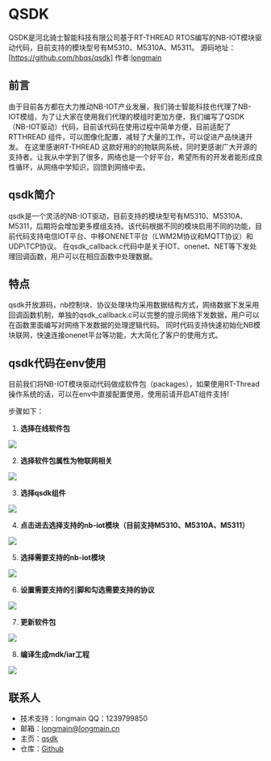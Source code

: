 # QSDK
QSDK是河北骑士智能科技有限公司基于RT-THREAD RTOS编写的NB-IOT模块驱动代码，目前支持的模块型号有M5310、M5310A、M5311。
源码地址：[https://github.com/hbqs/qsdk] 作者:[longmain](https://github.com/hbqs)


## 前言
由于目前各方都在大力推动NB-IOT产业发展，我们骑士智能科技也代理了NB-IOT模组，为了让大家在使用我们代理的模组时更加方便，我们编写了QSDK（NB-IOT驱动）代码，目前该代码在使用过程中简单方便，目前适配了RTTHREAD 组件，可以图像化配置，减轻了大量的工作，可以促进产品快速开发。
在这里感谢RT-THREAD 这款好用的的物联网系统，同时更感谢广大开源的支持者。让我从中学到了很多，网络也是一个好平台，希望所有的开发者能形成良性循环，从网络中学知识，回馈到网络中去。
## qsdk简介
qsdk是一个灵活的NB-IOT驱动，目前支持的模块型号有M5310、M5310A、M5311，后期将会增加更多模组支持。该代码根据不同的模块启用不同的功能，目前代码支持电信IOT平台、中移ONENET平台（LWM2M协议和MQTT协议）和UDP\TCP协议。
在qsdk_callback.c代码中是关于IOT、onenet、NET等下发处理回调函数，用户可以在相应函数中处理数据。
##  特点
qsdk开放源码，nb控制块、协议处理块均采用数据结构方式，网络数据下发采用回调函数机制，单独的qsdk_callback.c可以完整的提示网络下发数据，用户可以在函数里面编写对网络下发数据的处理逻辑代码。
同时代码支持快速初始化NB模块联网，快速连接onenet平台等功能，大大简化了客户的使用方式。

## qsdk代码在env使用
目前我们将NB-IOT模块驱动代码做成软件包（packages），如果使用RT-Thread操作系统的话，可以在env中直接配置使用，使用前请开启AT组件支持!

步骤如下：

1. **选择在线软件包**

![](https://github.com/hbqs/qsdk/blob/master/help/png/1.png?raw=true)

2. **选择软件包属性为物联网相关**

![](https://github.com/hbqs/qsdk/blob/master/help/png/2.png?raw=true)

3. **选择qsdk组件**

![](https://github.com/hbqs/qsdk/blob/master/help/png/3.png?raw=true)

4. **点击进去选择支持的nb-iot模块（目前支持M5310、M5310A、M5311）**

![](https://github.com/hbqs/qsdk/blob/master/help/png/4.png?raw=true)

5. **选择需要支持的nb-iot模块**

![](https://github.com/hbqs/qsdk/blob/master/help/png/5.png?raw=true)

6. **设置需要支持的引脚和勾选需要支持的协议**

![](https://github.com/hbqs/qsdk/blob/master/help/png/6.png?raw=true)

7. **更新软件包**

![](https://github.com/hbqs/qsdk/blob/master/help/png/7.png?raw=true)

8. **编译生成mdk/iar工程**

![](https://github.com/hbqs/qsdk/blob/master/help/png/8.png?raw=true)



## 联系人

* 技术支持：longmain	QQ：1239799850
* 邮箱：[longmain@longmain.cn](mailto:longmain@longmain.cn)
* 主页：[qsdk](https://github.com/hbqs)
* 仓库：[Github](https://github.com/hbqs)
